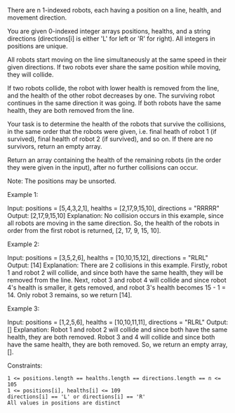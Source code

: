 There are n 1-indexed robots, each having a position on a line, health, and movement direction.

You are given 0-indexed integer arrays positions, healths, and a string directions (directions[i] is either 'L' for left or 'R' for right). All integers in positions are unique.

All robots start moving on the line simultaneously at the same speed in their given directions. If two robots ever share the same position while moving, they will collide.

If two robots collide, the robot with lower health is removed from the line, and the health of the other robot decreases by one. The surviving robot continues in the same direction it was going. If both robots have the same health, they are both removed from the line.

Your task is to determine the health of the robots that survive the collisions, in the same order that the robots were given, i.e. final heath of robot 1 (if survived), final health of robot 2 (if survived), and so on. If there are no survivors, return an empty array.

Return an array containing the health of the remaining robots (in the order they were given in the input), after no further collisions can occur.

Note: The positions may be unsorted.

Example 1:

Input: positions = [5,4,3,2,1], healths = [2,17,9,15,10], directions = "RRRRR"
Output: [2,17,9,15,10]
Explanation: No collision occurs in this example, since all robots are moving in the same direction. So, the health of the robots in order from the first robot is returned, [2, 17, 9, 15, 10].

Example 2:

Input: positions = [3,5,2,6], healths = [10,10,15,12], directions = "RLRL"
Output: [14]
Explanation: There are 2 collisions in this example. Firstly, robot 1 and robot 2 will collide, and since both have the same health, they will be removed from the line. Next, robot 3 and robot 4 will collide and since robot 4's health is smaller, it gets removed, and robot 3's health becomes 15 - 1 = 14. Only robot 3 remains, so we return [14].

Example 3:

Input: positions = [1,2,5,6], healths = [10,10,11,11], directions = "RLRL"
Output: []
Explanation: Robot 1 and robot 2 will collide and since both have the same health, they are both removed. Robot 3 and 4 will collide and since both have the same health, they are both removed. So, we return an empty array, [].

Constraints:

    1 <= positions.length == healths.length == directions.length == n <= 105
    1 <= positions[i], healths[i] <= 109
    directions[i] == 'L' or directions[i] == 'R'
    All values in positions are distinct
